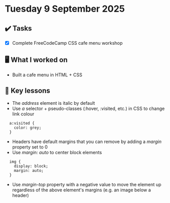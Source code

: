 # Tuesday 9 September 2025

## ✔️ Tasks

- [x] Complete FreeCodeCamp CSS cafe menu workshop

## 🖥️ What I worked on

- Built a cafe menu in HTML + CSS

## 📓 Key lessons

- The _address_ element is italic by default
- Use _a_ selector + pseudo-classes (:hover, :visited, etc.) in CSS to change link colour
```
  a:visited {
    color: grey;
  }
```
- Headers have default margins that you can remove by adding a _margin_ property set to 0
- Use _margin: auto_ to center block elements
```
  img {
    display: block;
    margin: auto;
  }
```
- Use _margin-top_ property with a negative value to move the element up regardless of the above element's margins (e.g. an image below a header)
